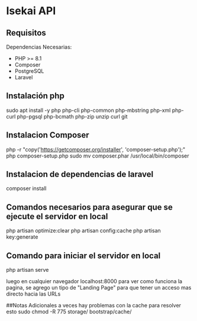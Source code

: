 # Isekai API
## Requisitos

Dependencias Necesarias:

- PHP >= 8.1
- Composer
- PostgreSQL
- Laravel 

## Instalación php 

sudo apt install -y php php-cli php-common php-mbstring php-xml php-curl php-pgsql php-bcmath php-zip unzip curl git

## Instalacion Composer

php -r "copy('https://getcomposer.org/installer', 'composer-setup.php');"
php composer-setup.php
sudo mv composer.phar /usr/local/bin/composer

## Instalacion de dependencias de laravel 

composer install

## Comandos necesarios para asegurar que se ejecute el servidor en local
php artisan optimize:clear
php artisan config:cache
php artisan key:generate

## Comando para iniciar el servidor en local
php artisan serve

luego en cualquier navegador localhost:8000 para ver como funciona la pagina, se agrego un tipo de "Landing Page" para que tener un acceso mas directo hacia las URLs 

##Notas Adicionales 
a veces hay problemas con la cache para resolver esto
sudo chmod -R 775 storage/ bootstrap/cache/

